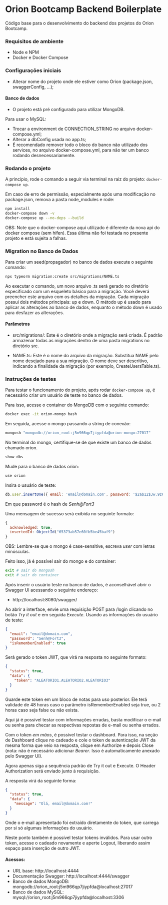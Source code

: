 # Orion Bootcamp Backend Boilerplate

Código base para o desenvolvimento do backend dos projetos do Orion Bootcamp.

### Requisitos de ambiente
- Node e NPM
- Docker e Docker Compose

### Configurações iniciais
- Alterar nome do projeto onde ele estiver como Orion (package.json, swaggerConfig, ...);

#### Banco de dados
- O projeto está pré configurado para utilizar MongoDB.

Para usar o MySQL:
- Trocar a environment de CONNECTION_STRING no arquivo docker-compose.yml;
- Alterar a dbConfig usada no app.ts;
- É recomendado remover todo o bloco do banco não utilizado dos services, no arquivo docker-compose.yml, para não ter um banco rodando desnecessariamente.

### Rodando o projeto
A princípio, rode o comando a seguir via terminal na raiz do projeto: `docker-compose up`.

Em caso de erro de permissão, especialmente após uma modificação no package.json, remova a pasta node_modules e rode:
```sh
npm install
docker-compose down -v 
docker-compose up --no-deps --build
```
OBS: Note que o docker-compose aqui utilizado é diferente da nova api do docker compose (sem hífen). Essa última não foi testada no presente projeto e está sujeita a falhas.

### Migration no Banco de Dados
Para criar um seed(propagador) no banco de dados execute o seguinte comando:
```sh
npx typeorm migration:create src/migrations/NAME.ts
```
Ao executar o comando, um novo arquivo .ts será gerado no diretório especificado com um esqueleto básico para a migração. Você deverá preencher este arquivo com os detalhes da migração. Cada migração possui dois métodos principais: up e down. O método up é usado para aplicar as alterações ao banco de dados, enquanto o método down é usado para desfazer as alterações.

#### Parâmetros
- src/migrations/: Este é o diretório onde a migração será criada. É padrão armazenar todas as migrações dentro de uma pasta migrations no diretório src.

- NAME.ts: Este é o nome do arquivo da migração. Substitua NAME pelo nome desejado para a sua migração. O nome deve ser descritivo, indicando a finalidade da migração (por exemplo, CreateUsersTable.ts).

### Instruções de testes
Para testar o funcionamento do projeto, após rodar ```docker-compose up```, é necessário criar um usuário de teste no banco de dados.

Para isso, acesse o container do MongoDB com o seguinte comando:
```sh
docker exec -it orion-mongo bash
```

Em seguida, acesse o mongo passando a string de conexão:
```sh
mongosh "mongodb://orion_root:j5m966qp7jiypfda@orion-mongo:27017"
```

No terminal do mongo, certifique-se de que existe um banco de dados chamado orion.
```sh
show dbs
```

Mude para o banco de dados orion:
```sh
use orion
```

Insira o usuário de teste:
```js
db.user.insertOne({ email: 'email@domain.com', password: '$2a$12$Jw.9z6xXEq9m3ZlbcJHhC.pM8IvqPrafcgdcqD2giP10A62cT/PAa' })
```
Em que password é o hash de _Senh@Fort3_

Uma mensagem de sucesso será exibida no seguinte formato:
```js
{
  acknowledged: true,
  insertedId: ObjectId("65373ab57e60fb5be45baf9")
}
```

OBS: Lembre-se que o mongo é case-sensitive, escreva _user_ com letras minúsculas.

Feito isso, já é possível sair do mongo e do container:
```sh
exit # sair do mongosh
exit # sair do container 
```

Após inserir o usuário teste no banco de dados, é aconselhável abrir o Swagger UI acessando o seguinte endereço:
- http://localhost:8080/swagger/

Ao abrir a interface, envie uma requisição POST para /login clicando no botão _Try it out_ e em seguida _Execute_.
Usando as informações do usuário de teste:
```json
{
  "email": "email@domain.com",
  "password": "Senh@Fort3",
  "isRememberEnabled": true
}
```
Será gerado o token JWT, que virá na resposta no seguinte formato:
```json
{
  "status": true,
  "data": {
    "token": "ALEATORIO1.ALEATORIO2.ALEATORIO3"
  }
}
```
Guarde este token em um bloco de notas para uso posterior. Ele terá validade de 48 horas caso o parâmetro isRememberEnabled seja true, ou 2 horas caso seja false ou não exista.

Aqui já é possível testar com informações erradas, basta modificar o e-mail ou senha para checar as respectivas repostas de e-mail ou senha errados.

Com o token _em mãos_, é possível testar o dashboard. Para isso, na seção de Dashboard clique no cadeado e cole o token de autenticação JWT da mesma forma que veio na resposta, clique em Authorize e depois Close (nota: não é necessário adicionar _Bearer_. Isso é automaticamente anexado pelo Swagger UI).

Agora apenas siga a sequência padrão de Try it out e Execute. O Header Authorization será enviado junto à requisição.

A resposta virá da seguinte forma:
```json
{
  "status": true,
  "data": {
    "message": "Olá, email@domain.com!"
  }
}
```

Onde o e-mail apresentado foi extraído diretamente do token, que carrega por si só algumas informações do usuário.

Neste ponto também é possível testar tokens inválidos.
Para usar outro token, acesse o cadeado novamente e aperte Logout, liberando assim espaço para inserção de outro JWT.
#### Acessos:
- URL base: http://localhost:4444
- Documentação Swagger: http://localhost:4444/swagger
- Banco de dados MongoDB: mongodb://orion_root:j5m966qp7jiypfda@localhost:27017
- Banco de dados MySQL: mysql://orion_root:j5m966qp7jiypfda@localhost:3306
